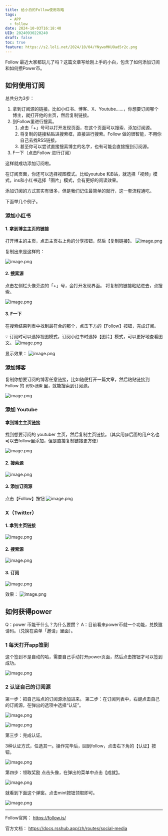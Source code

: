 ```yaml
---
title: 给小白的Follow使用攻略
tags:
  - APP
  - follow
date: 2024-10-03T16:18:40
UID: 20240930220240
draft: false
toc: true
feature: https://s2.loli.net/2024/10/04/YNywoMKUOad5r2c.png
---
```

Follow 最近大家都玩儿了吗？这篇文章写给刚上手的小白，包含了如何添加订阅和如何攒Power币。
## 如何使用订阅

总共分为3步：
1. 拿到订阅源的链接。比如小红书、博客、X、Youtube......，你想要订阅哪个博主，就打开他的主页，然后复制链接。
2. 到Follow里进行搜索。
	1. 点击「+」号可以打开发现页面，在这个页面可以搜索、添加订阅源。
	2. 将复制的链接粘贴进搜索框，直接进行搜索。Follow 做的很智能，不用你自己去找RSS链接。
	3. 甚至你可以尝试直接搜索博主的名字，也有可能会直接搜到订阅源。
3. F一下（点击Follow 进行订阅）

<!--more-->
这样就成功添加订阅啦。

在订阅页面，你还可以选择视图模式。比如youtube 和B站，就选择「视频」模式，ins和小红书选择「图片」模式，会有更好的阅读效果。

添加订阅的方式其实有很多，但是我们记住最简单的就行，这一套流程通吃。

下面举几个例子。

### 添加小红书

#### 1. 拿到博主主页的链接
打开博主的主页，点击主页右上角的分享按钮，然后【复制链接】。
![image.png](https://s2.loli.net/2024/10/03/LR3QwNlvVfyZ9Sm.jpg)

复制出来是这样的：

![image.png](https://s2.loli.net/2024/10/02/dThMRiy5zFkZql1.png)


#### 2. 搜索源

点击左侧栏头像旁边的「+」号，会打开发现界面。
将复制的链接粘贴进去，点搜索。

![image.png](https://s2.loli.net/2024/10/02/o7ChV9ILaN56qiS.png)

#### 3. F一下

在搜索结果列表中找到最符合的那个，点击下方的【Follow】按钮，完成订阅。

💡 订阅时可以选择视图模式，订阅小红书时选择【图片】模式，可以更好地查看图文。
![image.png](https://s2.loli.net/2024/10/03/avGfZTDgFYnVEk3.png)

显示效果：
![image.png](https://s2.loli.net/2024/10/03/3M1lxkTPECL9no8.png)



### 添加博客
复制你想要订阅的博客任意链接，比如随便打开一篇文章，然后粘贴链接到Follow 的 `发现>搜索` 里，就能搜索到订阅源。

![image.png](https://s2.loli.net/2024/10/03/v1YlnjVa2LI4Qq5.png)


### 添加 Youtube 

#### 拿到博主主页链接
找到想要订阅的 youtuber 主页，然后复制主页链接。（其实用@后面的用户名也可以去follow里添加，但是直接复制链接更方便）

![image.png](https://s2.loli.net/2024/10/03/ORJdUs1lMnp8ZXx.png)

#### 2. 搜索源
![image.png](https://s2.loli.net/2024/10/03/aW7z5HlE9iMTNme.png)


#### 3. 添加订阅源

点击【Follow】按钮
![image.png](https://s2.loli.net/2024/10/03/oAa4dfyHDeitsCG.png)

### X（Twitter）

#### 1. 拿到主页链接

![image.png](https://s2.loli.net/2024/10/03/Nrfei5MpFm6KcnS.png)

#### 2. 搜索源
![image.png](https://s2.loli.net/2024/10/03/5T7COqUaB8iKHmb.png)

#### 3. 订阅

![image.png](https://s2.loli.net/2024/10/03/cP1JNrKZgeiD9zv.png)

效果：
![image.png](https://s2.loli.net/2024/10/03/7LX1EvQmUuMtShJ.png)


## 如何获得power

Q：power 币能干什么？为什么要攒？
A：目前看来power币就一个功能，兑换邀请码。（兑换在菜单「邀请」里面）。

### 1 每天打开app签到

这个签到不是自动的哈，需要自己手动打开power页面，然后点击按钮才可以签到成功。

![image.png](https://s2.loli.net/2024/09/30/BOhKQR86obN25qP.png)

### 2 认证自己的订阅源

第一步：把自己站点的订阅源添加进来。
第二步：在订阅列表中，右键点击自己的订阅源，在弹出的选项中选择“认证”。

![image.png](https://s2.loli.net/2024/09/30/qYIsHuCBQFxEOTz.png)

![image.png](https://s2.loli.net/2024/09/30/kZCPyfNL8n4h3uQ.png)

第三步：完成认证。

3种认证方式，任选其一。操作完毕后，回到follow，点击右下角的【认证】按钮。

![image.png](https://s2.loli.net/2024/09/30/bUrqVSmR1ZEAWNd.png)

第四步：领取奖励
点击头像，在弹出的菜单中点击【成就】。

![image.png](https://s2.loli.net/2024/09/30/3Qgp5vZTMzuhFOo.png)

就看到下面这个弹窗。点击mint按钮领取即可。

![image.png](https://s2.loli.net/2024/09/30/sVqQaERXyxD3unF.png)

---
Follow官网： https://follow.is/

官方文档： https://docs.rsshub.app/zh/routes/social-media